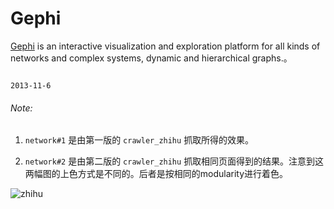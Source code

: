 Gephi
=====================

[Gephi](http://gephi.org) is an interactive visualization and exploration platform for all kinds of networks and complex systems, dynamic and hierarchical graphs.。

                                                                                        2013-11-6

###### Note:

 1. `network#1` 是由第一版的 `crawler_zhihu` 抓取所得的效果。

 2. `network#2` 是由第二版的 `crawler_zhihu` 抓取相同页面得到的结果。注意到这两幅图的上色方式是不同的。后者是按相同的modularity进行着色。



![zhihu](https://f.cloud.github.com/assets/4514568/1464359/ae45f7f4-4545-11e3-8390-dc96f1b8fe4f.png)
